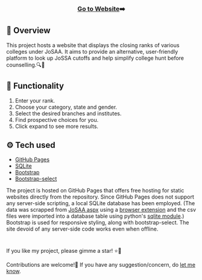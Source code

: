 <h3 align='center'><a href='https://sbrjt.github.io/josaa/' target="_blank">Go to Website</a>➡️</h3>

## 📝 Overview

This project hosts a website that displays the closing ranks of various colleges under JoSAA. It aims to provide an alternative, user-friendly platform to look up JoSSA cutoffs and help simplify college hunt before counselling.🔍🚀

## 📲 Functionality

1. Enter your rank.
2. Choose your category, state and gender.
3. Select the desired branches and institutes.
4. Find prospective choices for you.
5. Click expand to see more results.

## ⚙️ Tech used

- [GitHub Pages](https://pages.github.com/)
- [SQLite](https://www.sqlite.org/index.html)
- [Bootstrap](https://getbootstrap.com/)
- [Bootstrap-select](https://developer.snapappointments.com/bootstrap-select/)

The project is hosted on GitHub Pages that offers free hosting for static websites directly from the repository. Since GitHub Pages does not support any server-side scripting, a local SQLite database has been employed. (The data was scrapped from [JoSAA aspx](https://josaa.admissions.nic.in/Applicant/seatallotmentresult/currentorcr.aspx) using a [browser extension](https://chromewebstore.google.com/detail/html-table-scraper/ncphhmcjgbpglahiijnaaaaneoijlmkj) and the csv files were imported into a database table using python's [sqlite module](https://docs.python.org/3/library/sqlite3.html).) Bootstrap is used for responsive styling, along with bootstrap-select. The site devoid of any server-side code works even when offline.

#

If you like my project, please gimme a star! ⭐💫

Contributions are welcome!🤝 If you have any suggestion/concern, do [let me know](https://mailhide.io/e/kMGaefEP).

<!-- ## 📜 License

Licensed under the MIT License.

© 2023 Shubhrajit Sadhukhan
-->
